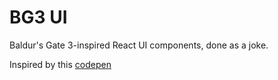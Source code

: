 # BG3 UI

Baldur's Gate 3-inspired React UI components, done as a joke.

Inspired by this [codepen](https://codepen.io/nicolasjesenberger/pen/LYMBBeG)
